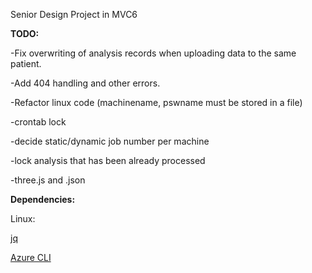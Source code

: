 Senior Design Project in MVC6

**TODO:**

-Fix overwriting of analysis records when uploading data to the same patient.

-Add 404 handling and other errors.

-Refactor linux code (machinename, pswname must be stored in a file)

-crontab lock

-decide static/dynamic job number per machine

-lock analysis that has been already processed

-three.js and .json

**Dependencies:**

Linux: 

[jq](https://stedolan.github.io/jq/)

[Azure CLI](https://azure.microsoft.com/en-us/documentation/articles/xplat-cli-install/)
